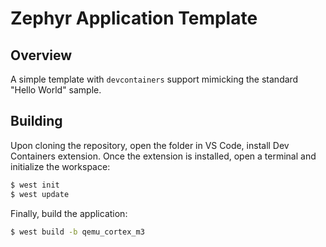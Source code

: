 # Zephyr Application Template

## Overview

A simple template with `devcontainers` support mimicking the standard
"Hello World" sample.

## Building

Upon cloning the repository, open the folder in VS Code, install Dev
Containers extension. Once the extension is installed, open a terminal
and initialize the workspace:

```sh
$ west init
$ west update
```

Finally, build the application:

```sh
$ west build -b qemu_cortex_m3
```
